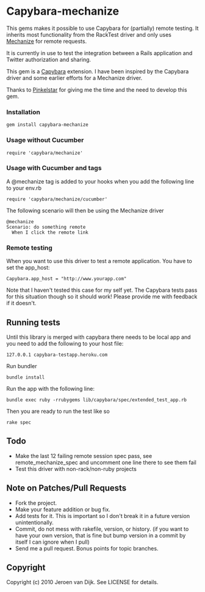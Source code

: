 Capybara-mechanize
==================

This gems makes it possible to use Capybara for (partially) remote testing. It inherits most functionality from the RackTest driver and only uses [Mechanize](http://github.com/tenderlove/mechanize) for remote requests.

It is currently in use to test the integration between a Rails application and Twitter authorization and sharing.

This gem is a [Capybara](http://github.com/jnicklas/capybara) extension. I have been inspired by the Capybara driver and some earlier efforts for a Mechanize driver.

Thanks to [Pinkelstar](http://www.pinkelstar.com) for giving me the time and the need to develop this gem.

### Installation

    gem install capybara-mechanize

### Usage without Cucumber

    require 'capybara/mechanize'

### Usage with Cucumber and tags

A @mechanize tag is added to your hooks when you add the following line to your env.rb

    require 'capybara/mechanize/cucumber'

The following scenario will then be using the Mechanize driver

    @mechanize
    Scenario: do something remote
      When I click the remote link

### Remote testing

When you want to use this driver to test a remote application. You have to set the app_host:

    Capybara.app_host = "http://www.yourapp.com"

Note that I haven't tested this case for my self yet. The Capybara tests pass for this situation though so it should work! Please provide me with feedback if it doesn't.

## Running tests

Until this library is merged with capybara there needs to be local app and you need to add the following to your host file:

    127.0.0.1 capybara-testapp.heroku.com

Run bundler

    bundle install

Run the app with the following line:

    bundle exec ruby -rrubygems lib/capybara/spec/extended_test_app.rb

Then you are ready to run the test like so

    rake spec

Todo
----
* Make the last 12 failing remote session spec pass, see remote_mechanize_spec and uncomment one line there to see them fail
* Test this driver with non-rack/non-ruby projects

Note on Patches/Pull Requests
-----------------------------

* Fork the project.
* Make your feature addition or bug fix.
* Add tests for it. This is important so I don't break it in a
  future version unintentionally.
* Commit, do not mess with rakefile, version, or history.
  (if you want to have your own version, that is fine but bump version in a commit by itself I can ignore when I pull)
* Send me a pull request. Bonus points for topic branches.

Copyright
---------
Copyright (c) 2010 Jeroen van Dijk. See LICENSE for details.
